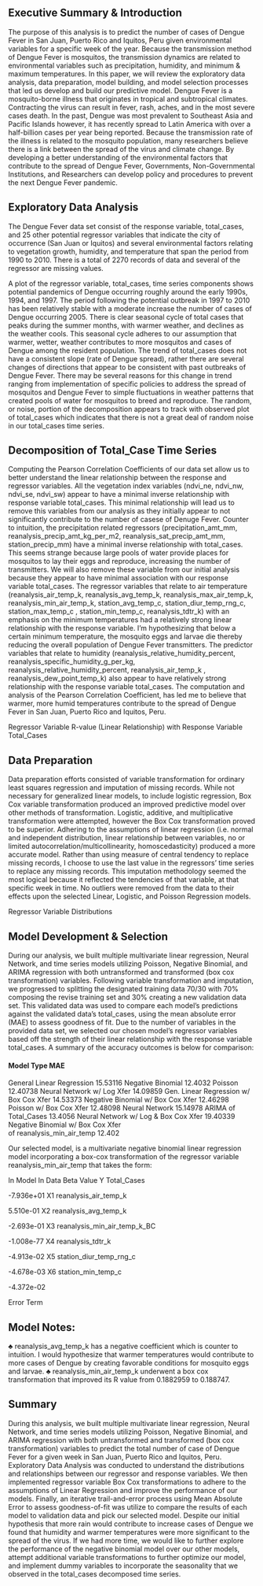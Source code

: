 ## Executive Summary & Introduction

The purpose of this analysis is to predict the number of cases of Dengue Fever in San Juan, Puerto Rico and Iquitos, Peru given environmental variables for a specific week of the year.  Because the transmission method of Dengue Fever is mosquitos, the transmission dynamics are related to environmental variables such as precipitation, humidity, and minimum & maximum temperatures.  In this paper, we will review the exploratory data analysis, data preparation, model building, and model selection processes that led us develop and build our predictive model. 
Dengue Fever is a mosquito-borne illness that originates in tropical and subtropical climates.  Contracting the virus can result in fever, rash, aches, and in the most severe cases death.  In the past, Dengue was most prevalent to Southeast Asia and Pacific Islands however, it has recently spread to Latin America with over a half-billion cases per year being reported.  Because the transmission rate of the illness is related to the mosquito population, many researchers believe there is a link between the spread of the virus and climate change.  By developing a better understanding of the environmental factors that contribute to the spread of Dengue Fever, Governments, Non-Governmental Institutions, and Researchers can develop policy and procedures to prevent the next Dengue Fever pandemic.

## Exploratory Data Analysis

The Dengue Fever data set consist of the response variable, total_cases, and 25 other potential regressor variables that indicate the city of occurrence (San Juan or Iquitos) and several environmental factors relating to vegetation growth, humidity, and temperature that span the period from 1990 to 2010.  There is a total of 2270 records of data and several of the regressor are missing values.

A plot of the regressor variable, total_cases, time series components shows potential pandemics of Dengue occurring roughly around the early 1990s, 1994, and 1997.  The period following the potential outbreak in 1997 to 2010 has been relatively stable with a moderate increase the number of cases of Dengue occurring 2005. There is clear seasonal cycle of total cases that peaks during the summer months, with warmer weather, and declines as the weather cools. This seasonal cycle adheres to our assumption that warmer, wetter, weather contributes to more mosquitos and cases of Dengue among the resident population.  The trend of total_cases does not have a consistent slope (rate of Dengue spread), rather there are several changes of directions that appear to be consistent with past outbreaks of Dengue Fever.  There may be several reasons for this change in trend ranging from implementation of specific policies to address the spread of mosquitos and Dengue Fever to simple fluctuations in weather patterns that created pools of water for mosquitos to breed and reproduce.  The random, or noise, portion of the decomposition appears to track with observed plot of total_cases which indicates that there is not a great deal of random noise in our total_cases time series.  

## Decomposition of Total_Case Time Series

Computing the Pearson Correlation Coefficients of our data set allow us to better understand the linear relationship between the response and regressor variables.  All the vegetation index variables (ndvi_ne, ndvi_nw, ndvi_se, ndvi_sw) appear to have a minimal inverse relationship with response variable total_cases.  This minimal relationship will lead us to remove this variables from our analysis as they initially appear to not significantly contribute to the number of casese of Denuge Fever.  Counter to intuition, the precipitation related regressors (precipitation_amt_mm, reanalysis_precip_amt_kg_per_m2, reanalysis_sat_precip_amt_mm,  station_precip_mm) have a minimal inverse relationship with total_cases.  This seems strange because large pools of water provide places for mosquitos to lay their eggs and reproduce, increasing the number of transmitters.  We will also remove these variable from our initial analysis because they appear to have minimal association with our response variable total_cases.  The regressor variables that relate to air temperature (reanalysis_air_temp_k, reanalysis_avg_temp_k, reanalysis_max_air_temp_k, reanalysis_min_air_temp_k, station_avg_temp_c, station_diur_temp_rng_c, station_max_temp_c , station_min_temp_c, reanalysis_tdtr_k) with an emphasis on the minimum temperatures had a relatively strong linear relationship with the response variable.  I’m hypothesizing that below a certain minimum temperature, the mosquito eggs and larvae die thereby reducing the overall population of Dengue Fever transmitters.  The predictor variables that relate to humidity (reanalysis_relative_humidity_percent,  reanalysis_specific_humidity_g_per_kg, reanalysis_relative_humidity_percent, reanalysis_air_temp_k
, reanalysis_dew_point_temp_k) also appear to have relatively strong relationship with the response variable total_cases.  The computation and analysis of the Pearson Correlation Coefficient, has led me to believe that warmer, more humid temperatures contribute to the spread of Dengue Fever in San Juan, Puerto Rico and Iquitos, Peru.

Regressor Variable R-value (Linear Relationship) with Response Variable Total_Cases       

## Data Preparation

Data preparation efforts consisted of variable transformation for ordinary least squares regression and imputation of missing records.  While not necessary for generalized linear models, to include logistic regression, Box Cox variable transformation produced an improved predictive model over other methods of transformation.  Logistic, additive, and multiplicative transformation were attempted, however the Box Cox transformation proved to be superior.  Adhering to the assumptions of linear regression (i.e. normal and independent distribution, linear relationship between variables, no or limited autocorrelation/multicollinearity, homoscedasticity) produced a more accurate model.  Rather than using measure of central tendency to replace missing records, I choose to use the last value in the regressors’ time series to replace any missing records.  This imputation methodology seemed the most logical because it reflected the tendencies of that variable, at that specific week in time. No outliers were removed from the data to their effects upon the selected Linear, Logistic, and Poisson Regression models.

Regressor Variable Distributions



## Model Development & Selection
	
During our analysis, we built multiple multivariate linear regression, Neural Network, and time series models utilizing Poisson, Negative Binomial, and ARIMA regression with both untransformed and transformed (box cox transformation) variables.  Following variable transformation and imputation, we progressed to splitting the designated training data 70/30 with 70% composing the revise training set and 30% creating a new validation data set.  This validated data was used to compare each model’s predictions against the validated data’s total_cases, using the mean absolute error (MAE) to assess goodness of fit.  Due to the number of variables in the provided data set, we selected our chosen model’s regressor variables based off the strength of their linear relationship with the response variable total_cases.   A summary of the accuracy outcomes is below for comparison:

#### Model Type  MAE
General Linear Regression		15.53116
Negative Binomial	        	12.4032
Poisson                         	12.40738
Neural Network w/ Log Xfer      	14.09859
Gen. Linear Regression w/ Box Cox Xfer	14.53373
Negative Binomial w/ Box Cox Xfer	12.46298
Poisson w/ Box Cox Xfer		        12.48098
Neural Network				15.14978
ARIMA of Total_Cases			13.4056
Neural Network w/ Log & Box Cox Xfer	19.40339
Negative Binomial w/ Box Cox Xfer  
of reanalysis_min_air_temp		12.402

Our selected model, is a multivariate negative binomial linear regression model incorporating a box-cox transformation of the regressor variable reanalysis_min_air_temp that takes the form:

In Model
In Data
Beta
Value
Y
Total_Cases

-7.936e+01
X1
reanalysis_air_temp_k

5.510e-01
X2
reanalysis_avg_temp_k

-2.693e-01
X3
reanalysis_min_air_temp_k_BC

-1.008e-77
X4
reanalysis_tdtr_k

-4.913e-02
X5
station_diur_temp_rng_c

-4.678e-03
X6
station_min_temp_c

-4.372e-02

Error Term


## Model Notes:
♣	reanalysis_avg_temp_k has a negative coefficient which is counter to intuition.  I would hypothesize that warmer temperatures would contribute to more cases of Dengue by creating favorable conditions for mosquito eggs and larvae.
♣	reanalysis_min_air_temp_k underwent a box cox transformation that improved its R value from 0.1882959 to 0.188747.

## Summary

During this analysis, we built multiple multivariate linear regression, Neural Network, and time series models utilizing Poisson, Negative Binomial, and ARIMA regression with both untransformed and transformed (box cox transformation) variables to predict the total number of case of Dengue Fever for a given week in San Juan, Puerto Rico and Iquitos, Peru.  Exploratory Data Analysis was conducted to understand the distributions and relationships between our regressor and response variables.  We then implemented regressor variable Box Cox transformations to adhere to the assumptions of Linear Regression and improve the performance of our models.  Finally, an iterative trail-and-error process using Mean Absolute Error to assess goodness-of-fit was utilize to compare the results of each model to validation data and pick our selected model.  Despite our initial hypothesis that more rain would contribute to increase cases of Dengue we found that humidity and warmer temperatures were more significant to the spread of the virus.   If we had more time, we would like to further explore the performance of the negative binomial model over our other models, attempt additional variable transformations to further optimize our model, and implement dummy variables to incorporate the seasonality that we observed in the total_cases decomposed time series. 








